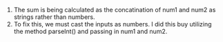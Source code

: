 1. The sum is being calculated as the concatination of num1 and num2 as strings rather than numbers. 
2. To fix this, we must cast the inputs as numbers. I did this buy utilizing the method parseInt() and passing in num1 and num2. 